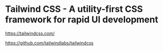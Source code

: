 # Tailwind CSS - A utility-first CSS framework for rapid UI development

<https://tailwindcss.com/>

<https://github.com/tailwindlabs/tailwindcss>
